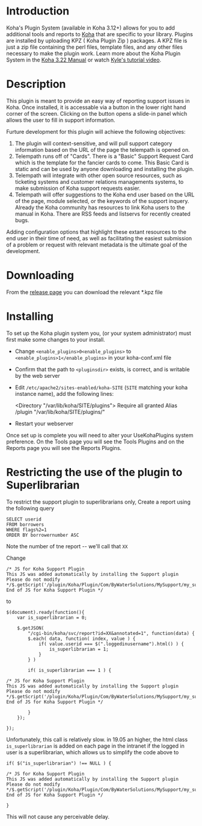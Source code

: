 # Introduction

Koha's Plugin System (available in Koha 3.12+) allows for you to add additional tools and reports to [Koha](http://koha-community.org) that are specific to your library. Plugins are installed by uploading KPZ ( Koha Plugin Zip ) packages. A KPZ file is just a zip file containing the perl files, template files, and any other files necessary to make the plugin work. Learn more about the Koha Plugin System in the [Koha 3.22 Manual](http://manual.koha-community.org/3.22/en/pluginsystem.html) or watch [Kyle's tutorial video](http://bywatersolutions.com/2013/01/23/koha-plugin-system-coming-soon/).

# Description

This plugin is meant to provide an easy way of reporting support issues in Koha. Once installed, it is accessable via a button in the lower right hand corner of the screen. Clicking on the button opens a slide-in panel which allows the user to fill in support information. 

Furture development for this plugin will achieve the following objectives:

1) The plugin will context-sensitive, and will pull support category information based on the URL of the page the telempath is opened on. 
2) Telempath runs off of "Cards". There is a "Basic" Support Request Card which is the template for the fancier cards to come. This Basic Card is static and can be used by anyone downloading and installing the plugin.
3) Telempath will integrate with other open source resources, such as ticketing systems and customer relations managements systems, to make submission of Koha support requests easier.
4) Telempath will offer suggestions to the Koha end user based on the URL of the page, module selected, or the keywords of the support inquery. Already the Koha community has resources to link Koha users to the manual in Koha. There are RSS feeds and listservs for recently created bugs. 

Adding configuration options that highlight these extant resources to the end user in their time of need, as well as facilitating the easiest submission of a problem or request with relevant metadata is the ultimate goal of the development. 

# Downloading

From the [release page](https://github.com/bywatersolutions/koha-plugin-support/releases) you can download the relevant \*.kpz file

# Installing

To set up the Koha plugin system you, (or your system administrator) must first make some changes to your install.

* Change `<enable_plugins>0<enable_plugins>` to `<enable_plugins>1</enable_plugins>` in your koha-conf.xml file
* Confirm that the path to `<pluginsdir>` exists, is correct, and is writable by the web server
* Edit `/etc/apache2/sites-enabled/koha-SITE` (`SITE` matching your koha instance name), add the following lines:

    <Directory "/var/lib/koha/SITE/plugins">
        Require all granted
    </Directory>
    Alias /plugin "/var/lib/koha/SITE/plugins/"

* Restart your webserver

Once set up is complete you will need to alter your UseKohaPlugins system preference. On the Tools page you will see the Tools Plugins and on the Reports page you will see the Reports Plugins.

# Restricting the use of the plugin to Superlibrarian

To restrict the support plugin to superlibrarians only, Create a report using the following query

    SELECT userid
    FROM borrowers 
    WHERE flags%2=1 
    ORDER BY borrowernumber ASC

Note the number of tne report -- we'll call that `XX`

Change 

    /* JS for Koha Support Plugin
    This JS was added automatically by installing the Support plugin
    Please do not modify */$.getScript('/plugin/Koha/Plugin/Com/ByWaterSolutions/MySupport/my_support.js')/* End of JS for Koha Support Plugin */

to

    $(document).ready(function(){
        var is_superlibrarian = 0;

        $.getJSON(
            "/cgi-bin/koha/svc/report?id=XX&annotated=1", function(data) {
            $.each( data, function( index, value ) {
                if( value.userid === $(".loggedinusername").html() ) {
                    is_superlibrarian = 1;
                }
            } )

            if( is_superlibrarian === 1 ) {

    /* JS for Koha Support Plugin
    This JS was added automatically by installing the Support plugin
    Please do not modify */$.getScript('/plugin/Koha/Plugin/Com/ByWaterSolutions/MySupport/my_support.js')/* End of JS for Koha Support Plugin */

            }
        });

    });

Unfortunately, this call is relatively slow. in 19.05 an higher, the html class `is_superlibrarian` is added on each page in the intranet if the logged in user is a superlibrarian, which allows us to simplify the code above to

    if( $("is_superlibrarian") !== NULL ) {

    /* JS for Koha Support Plugin
    This JS was added automatically by installing the Support plugin
    Please do not modify */$.getScript('/plugin/Koha/Plugin/Com/ByWaterSolutions/MySupport/my_support.js')/* End of JS for Koha Support Plugin */

    }

This will not cause any perceivable delay.
